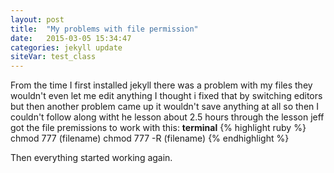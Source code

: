 ```yaml
---
layout: post
title:  "My problems with file permission"
date:   2015-03-05 15:34:47
categories: jekyll update
siteVar: test_class
---
```

From the time I first installed jekyll there was a problem with my files they wouldn't even let me edit anything I thought i fixed that by switching editors but then another problem came up it wouldn't save anything at all so then I couldn't follow along witht he lesson about 2.5 hours through the lesson jeff got the file premissions to work with this:
 **terminal**
{% highlight ruby %}
chmod 777 (filename)
chmod 777 -R (filename)
{% endhighlight %}

Then everything started working again.

